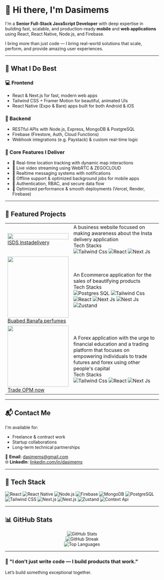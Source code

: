 # 👋 Hi there, I'm Dasimems

I'm a **Senior Full-Stack JavaScript Developer** with deep expertise in building fast, scalable, and production-ready **mobile** and **web applications** using React, React Native, Node.js, and Firebase.

I bring more than just code — I bring real-world solutions that scale, perform, and provide amazing user experiences.

---

## 🚀 What I Do Best

### 💻 Frontend
- React & Next.js for fast, modern web apps
- Tailwind CSS + Framer Motion for beautiful, animated UIs
- React Native (Expo & Bare) apps built for both Android & iOS

### 🧠 Backend
- RESTful APIs with Node.js, Express, MongoDB & PostgreSQL
- Firebase (Firestore, Auth, Cloud Functions)
- Webhook integrations (e.g. Paystack) & custom real-time logic

### 🔧 Core Features I Deliver
- 📍 Real-time location tracking with dynamic map interactions
- 🎥 Live video streaming using WebRTC & ZEGOCLOUD
- 💬 Realtime messaging systems with notifications
- 📲 Offline support & optimized background jobs for mobile apps
- 🔐 Authentication, RBAC, and secure data flow
- 🚀 Optimized performance & smooth deployments (Vercel, Render, Firebase)

---

## 📂 Featured Projects

<table>
  <tr>
    <td><a href="https://https://instadelivery.org" target="_blank"><img src="https://instadelivery.org/_next/static/media/logo.05c14fa1.svg" width="100%"/> <br /> ISDS Instadelivery</a></td>
    <td>A business website focused on making awareness about the Insta delivery application <br /> Tech Stacks<br /> 
<img src="https://img.shields.io/badge/-Tailwind%20CSS-06B6D4?logo=tailwind-css&logoColor=white&style=flat-square" alt="Tailwind Css" />
<img src="https://img.shields.io/badge/-React-61DAFB?logo=react&logoColor=white&style=flat-square" alt="React" />
<img src="https://img.shields.io/badge/-Next.js-000000?logo=next.js&logoColor=white&style=flat-square" alt="Next Js" /></td>
  </tr>
  <tr>
    <td><a href="https://banafa-94m3w.ondigitalocean.app" target="_blank"><img src="https://banafa-94m3w.ondigitalocean.app/meta_image.png" width="200"/> <br /> Buabed Banafa perfumes</a></td>
    <td>An Ecommerce application for the sales of beautifying products <br /> Tech Stacks<br /> 
      <img src="https://img.shields.io/badge/-PostgreSQL-336791?logo=postgresql&logoColor=white&style=flat-square" alt="Postgres SQL" />
<img src="https://img.shields.io/badge/-Tailwind%20CSS-06B6D4?logo=tailwind-css&logoColor=white&style=flat-square" alt="Tailwind Css" />
<img src="https://img.shields.io/badge/-React-61DAFB?logo=react&logoColor=white&style=flat-square" alt="React" />
<img src="https://img.shields.io/badge/-Next.js-000000?logo=next.js&logoColor=white&style=flat-square" alt="Next Js" />
<img src="https://img.shields.io/badge/-Nest.js-E1214D?logo=nest.js&logoColor=white&style=flat-square" alt="Nest Js" />
<img src="https://img.shields.io/badge/-Zustand-?logo=zustand&logoColor=white&style=flat-square" alt="Zustand" />
    </td>
  </tr>
<tr>
    <td><a href="https://tradopmnow.com" target="_blank"><img src="https://www.tradeopmnow.com/_next/image?url=%2F_next%2Fstatic%2Fmedia%2FWhite-color.50975e37.png&w=64&q=75&dpl=dpl_BNa9h23kxBAiSncxYGrcovqFoJLu" width="200"/> <br /> Trade OPM now</a></td>
<td>A Forex application with the urge to financial education and a trading platform that focuses on empowering individuals to trade futures and forex using other people's capital <br /> Tech Stacks<br /> 
<img src="https://img.shields.io/badge/-Tailwind%20CSS-06B6D4?logo=tailwind-css&logoColor=white&style=flat-square" alt="Tailwind Css" />
<img src="https://img.shields.io/badge/-React-61DAFB?logo=react&logoColor=white&style=flat-square" alt="React" />
<img src="https://img.shields.io/badge/-Next.js-000000?logo=next.js&logoColor=white&style=flat-square" alt="Next Js" /></td>
  </tr>
<!--   <tr>
    <td><a href="https://play.dasimems.tech" target="_blank"><img src="https://play.dasimems.tech/meta.png" width="100%"/></a></td>
  </tr> -->
</table>

---

## 📬 Contact Me

I'm available for:
- Freelance & contract work
- Startup collaborations
- Long-term technical partnerships

📧 **Email**: [dasimems@gmail.com](mailto:dasimems@gmail.com)  
🌐 **LinkedIn**: [linkedin.com/in/dasimems](https://linkedin.com/in/dasimems)

---

## 🧠 Tech Stack

![React](https://img.shields.io/badge/-React-61DAFB?logo=react&logoColor=white&style=flat-square)
![React Native](https://img.shields.io/badge/-React%20Native-61DAFB?logo=react&logoColor=white&style=flat-square)
![Node.js](https://img.shields.io/badge/-Node.js-339933?logo=node.js&logoColor=white&style=flat-square)
![Firebase](https://img.shields.io/badge/-Firebase-FFCA28?logo=firebase&logoColor=white&style=flat-square)
![MongoDB](https://img.shields.io/badge/-MongoDB-47A248?logo=mongodb&logoColor=white&style=flat-square)
![PostgreSQL](https://img.shields.io/badge/-PostgreSQL-336791?logo=postgresql&logoColor=white&style=flat-square)
![Tailwind CSS](https://img.shields.io/badge/-Tailwind%20CSS-06B6D4?logo=tailwind-css&logoColor=white&style=flat-square)
![Next.js](https://img.shields.io/badge/-Next.js-000000?logo=next.js&logoColor=white&style=flat-square)
![Nest.js](https://img.shields.io/badge/-Nest.js-E1214D?logo=nest.js&logoColor=white&style=flat-square)
![Zustand](https://img.shields.io/badge/-Zustand-?logo=zustand&logoColor=white&style=flat-square)
![Context Api](https://img.shields.io/badge/-Context%20Api-?logo=context-api&logoColor=white&style=flat-square)

---

## 📊 GitHub Stats

 <p align="center">
  <img src="https://github-readme-stats.vercel.app/api?username=dasimems&show_icons=true&theme=radical" alt="GitHub Stats" />
  <br/>
  <img src="https://github-readme-streak-stats.herokuapp.com?user=dasimems&theme=radical&hide_border=true" alt="GitHub Streak" />
  <br/>
  <img src="https://github-readme-stats.vercel.app/api/top-langs/?username=dasimems&layout=compact&theme=radical" alt="Top Languages" />
</p>

---

### 🧭 "I don’t just write code — I build products that work."

Let’s build something exceptional together.
